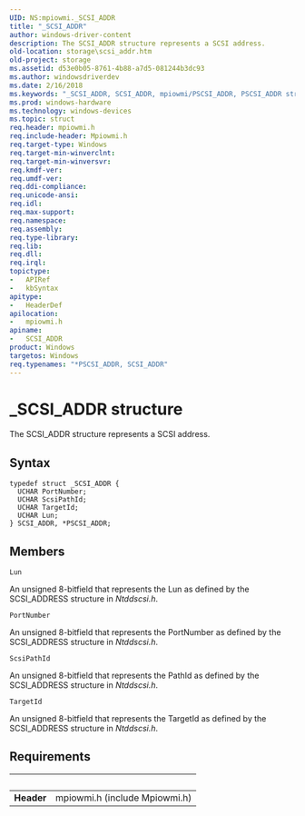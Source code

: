 ```yaml
---
UID: NS:mpiowmi._SCSI_ADDR
title: "_SCSI_ADDR"
author: windows-driver-content
description: The SCSI_ADDR structure represents a SCSI address.
old-location: storage\scsi_addr.htm
old-project: storage
ms.assetid: d53e0b05-8761-4b88-a7d5-081244b3dc93
ms.author: windowsdriverdev
ms.date: 2/16/2018
ms.keywords: "_SCSI_ADDR, SCSI_ADDR, mpiowmi/PSCSI_ADDR, PSCSI_ADDR structure pointer [Storage Devices], storage.scsi_addr, SCSI_ADDR structure [Storage Devices], structs-scsibus_32f6b726-53af-4ea4-94e2-f30d67811592.xml, mpiowmi/SCSI_ADDR, PSCSI_ADDR, *PSCSI_ADDR"
ms.prod: windows-hardware
ms.technology: windows-devices
ms.topic: struct
req.header: mpiowmi.h
req.include-header: Mpiowmi.h
req.target-type: Windows
req.target-min-winverclnt: 
req.target-min-winversvr: 
req.kmdf-ver: 
req.umdf-ver: 
req.ddi-compliance: 
req.unicode-ansi: 
req.idl: 
req.max-support: 
req.namespace: 
req.assembly: 
req.type-library: 
req.lib: 
req.dll: 
req.irql: 
topictype:
-	APIRef
-	kbSyntax
apitype:
-	HeaderDef
apilocation:
-	mpiowmi.h
apiname:
-	SCSI_ADDR
product: Windows
targetos: Windows
req.typenames: "*PSCSI_ADDR, SCSI_ADDR"
---
```


# _SCSI_ADDR structure
The SCSI_ADDR structure represents a SCSI address.

## Syntax
````
typedef struct _SCSI_ADDR {
  UCHAR PortNumber;
  UCHAR ScsiPathId;
  UCHAR TargetId;
  UCHAR Lun;
} SCSI_ADDR, *PSCSI_ADDR;
````

## Members


`Lun`

An unsigned 8-bitfield that represents the Lun as defined by the SCSI_ADDRESS structure in <i>Ntddscsi.h</i>.

`PortNumber`

An unsigned 8-bitfield that represents the PortNumber as defined by the SCSI_ADDRESS structure in <i>Ntddscsi.h</i>.

`ScsiPathId`

An unsigned 8-bitfield that represents the PathId as defined by the SCSI_ADDRESS structure in <i>Ntddscsi.h</i>.

`TargetId`

An unsigned 8-bitfield that represents the TargetId as defined by the SCSI_ADDRESS structure in <i>Ntddscsi.h</i>.


## Requirements
| &nbsp; | &nbsp; |
| ---- |:---- |
| **Header** | mpiowmi.h (include Mpiowmi.h) |